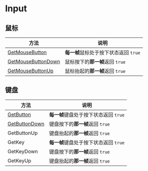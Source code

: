 # Input

## 鼠标

| 方法                                          | 说明                                     |
| --------------------------------------------- | ---------------------------------------- |
| [GetMouseButton](./GetMouseButton.md)         | **每一帧**鼠标处于按下状态返回 `true`    |
| [GetMouseButtonDown](./GetMouseButtonDown.md) | 鼠标按下的**那一帧**返回 `true` |
| [GetMouseButtonUp](./GetMouseButtonUp.md)     | 鼠标抬起的**那一帧**返回 `true` |

## 键盘

| 方法                                | 说明                                  |
| ----------------------------------- | ------------------------------------- |
| [GetButton](./GetButton.md)         | **每一帧**键盘处于按下状态返回 `true` |
| [GetButtonDown](./GetButtonDown.md) | 键盘按下的**那一帧**返回 `true`       |
| GetButtonUp                         | 键盘抬起的**那一帧**返回 `true`       |
| GetKey                              | **每一帧**键盘处于按下状态返回 `true` |
| GetKeyDown                          | 键盘按下的**那一帧**返回 `true`       |
| GetKeyUp                            | 键盘抬起的**那一帧**返回 `true`       |